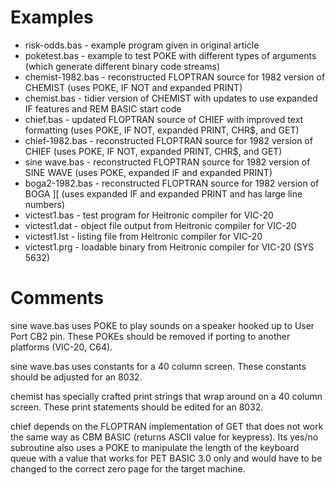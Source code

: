 # Examples
  * risk-odds.bas - example program given in original article
  * poketest.bas - example to test POKE with different types of arguments (which generate different binary code streams)
  * chemist-1982.bas - reconstructed FLOPTRAN source for 1982 version of CHEMIST (uses POKE, IF NOT and expanded PRINT)
  * chemist.bas - tidier version of CHEMIST with updates to use expanded IF features and REM BASIC start code
  * chief.bas - updated FLOPTRAN source of CHIEF with improved text formatting (uses POKE, IF NOT, expanded PRINT, CHR$, and GET)
  * chief-1982.bas - reconstructed FLOPTRAN source for 1982 version of CHIEF (uses POKE, IF NOT, expanded PRINT, CHR$, and GET)
  * sine wave.bas - reconstructed FLOPTRAN source for 1982 version of SINE WAVE (uses POKE, expanded IF and expanded PRINT)
  * boga2-1982.bas - reconstructed FLOPTRAN source for 1982 version of BOGA ][ (uses expanded IF and expanded PRINT and has large line numbers)
  * victest1.bas - test program for Heitronic compiler for VIC-20
  * victest1.dat - object file output from Heitronic compiler for VIC-20
  * victest1.lst - listing file from Heitronic compiler for VIC-20
  * victest1.prg - loadable binary from Heitronic compiler for VIC-20 (SYS 5632)

# Comments

sine wave.bas uses POKE to play sounds on a speaker hooked up to User Port CB2 pin.  These POKEs should be removed if porting to another platforms (VIC-20, C64).

sine wave.bas uses constants for a 40 column screen.  These constants should be adjusted for an 8032.

chemist has specially crafted print strings that wrap around on a 40 column screen.  These print statements should be edited for an 8032. 

chief depends on the FLOPTRAN implementation of GET that does not work the same way as CBM BASIC (returns ASCII value for keypress).  Its yes/no subroutine also uses a POKE to manipulate the length of the keyboard queue with a value that works for PET BASIC 3.0 only and would have to be changed to the correct zero page for the target machine.
